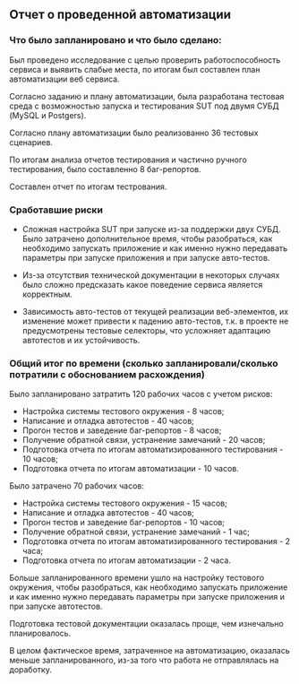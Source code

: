 ## Отчет о проведенной автоматизации

### Что было запланировано и что было сделано:

Был проведено исследование с целью проверить работоспособность сервиса и выявить слабые места, по итогам был составлен план автоматизации веб сервиса.

Согласно заданию и плану автоматизации, была разработана тестовая среда с возможностью запуска и тестирования SUT под двумя СУБД (MySQL и Postgers).

Согласно плану автоматизации было реализованно 36 тестовых сценариев.

По итогам анализа отчетов тестирования и частично ручного тестирования, было составленно 8 баг-репортов. 

Составлен отчет по итогам тестрования.

### Сработавшие риски
- Сложная настройка SUT при запуске из-за поддержки двух СУБД. Было затрачено дополнительное время, чтобы разобраться, как необходимо запускать приложение и как именно нужно передавать параметры при запуске приложения и при запуске авто-тестов.

- Из-за отсутствия технической документации в некоторых случаях было сложно предсказать какое поведение сервиса является корректным.

- Зависимость авто-тестов от текущей реализации веб-элементов, их изменение может привести к падению авто-тестов, т.к. в проекте не предусмотрены тестовые селекторы, что усложняет адаптацию автотестов и их устойчивость.

### Общий итог по времени (сколько запланировали/сколько потратили с обоснованием расхождения)
Было запланировано затратить 120 рабочих часов с учетом рисков:

- Настройка системы тестового окружения - 8 часов;
- Написание и отладка автотестов - 40 часов;
- Прогон тестов и заведение баг-репортов - 8 часов;
- Получение обратной связи, устранение замечаний - 20 часов;
- Подготовка отчета по итогам автоматизированного тестирования - 10 часов;
- Подготовка отчета по итогам автоматизации - 10 часов.

Было затрачено 70 рабочих часов:

- Настройка системы тестового окружения - 15 часов;
- Написание и отладка автотестов - 40 часов;
- Прогон тестов и заведение баг-репортов - 10 часов;
- Получение обратной связи, устранение замечаний - 1 час;
- Подготовка отчета по итогам автоматизированного тестирования - 2 часа;
- Подготовка отчета по итогам автоматизации - 2 часа.

Больше запланированного времени ушло на настройку тестового окружения, чтобы разобраться, как необходимо запускать приложение и как именно нужно передавать параметры при запуске приложения и при запуске автотестов. 

Подготовка тестовой документации оказалась проще, чем изнечально планировалось.

В целом фактическое время, затраченное на автоматизацию, оказалась меньше запланированного, из-за того что работа не отправлялась на доработку.
